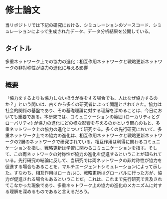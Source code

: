 # 修士論文

当リポジトリでは下記の研究における、シミュレーションのソースコード、シミュレーションによって生成されたデータ、データ分析結果を公開している。

## タイトル

多重ネットワーク上での協力の進化：相互作用ネットワークと戦略更新ネットワークの非対称性が協力の進化に与える影響

## 概要

「協力をするよりも協力しないほうが得をする場合でも、人はなぜ協力するのか？」という問いは、古くから多くの研究者によって問題とされてきた。協力は社会的関係の基盤であり、その基礎理論に対する理解を深めることは、今日においても重要である。本研究では、コミュニケーションの範囲 (ローカリティとグローバリティ) が協力の進化にどの様な影響を与えるのかという関心のもと、多重ネットワーク上の協力の進化について研究する。多くの先行研究において、多重ネットワーク上での協力の進化は、相互作用ネットワークと戦略更新ネットワークの2層のネットワークで研究されている。相互作用は利得に関わるコミュニケーションを指し、戦略更新は学習に関わるコミュニケーションを指す。そして、この両ネットワークの対称性が協力の進化を促進するということが知られている。先行研究の結論に反して、当研究では両ネットワークの非対称性が協力を促進する場合もあることを、マルチエージェントシミュレーションによって示した。すなわち、相互作用はローカルに、戦略更新はグローバルに行った方が、協力が促進される場合もあるということだ。これは、これまで先行研究で言及されてこなかった現象であり、多重ネットワーク上の協力の進化のメカニズムに対する理解を深めるものであると言えるだろう。
